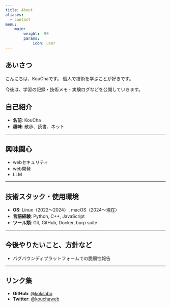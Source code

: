 ```yaml
---
title: About
aliases:
  - contact
menu:
    main: 
        weight: -90
        params:
            icon: user
---
```


## あいさつ
こんにちは、KouChaです。
個人で技術を学ぶことが好きです。

 今後は、学習の記録・技術メモ・実験ログなどを公開していきます。

## 自己紹介 
- **名前**: KouCha
- **趣味**: 散歩、読書、ネット 
---

## 興味関心

- webセキュリティ
- web開発
- LLM

---
## 技術スタック・使用環境

- **OS**: Linux（2022〜2024）, macOS（2024〜現在）
- **言語経験**: Python, C++, JavaScript
- **ツール類**: Git, GitHub, Docker, burp suite

---

## 今後やりたいこと、方針など

- バグバウンディプラットフォームでの脆弱性報告

---

## リンク集

- **GitHub**: [@kokilabo](https://github.com/KouCha61ue)
- **Twitter**: [@kouchaweb](https://x.com/KouCha61ue)